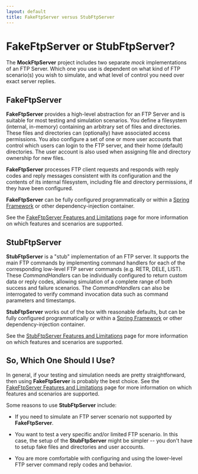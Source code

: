 ```yaml
---
layout: default
title: FakeFtpServer versus StubFtpServer
---  
```



# FakeFtpServer or StubFtpServer?

The **MockFtpServer** project includes two separate *mock* implementations of an FTP Server. Which one you
use is dependent on what kind of FTP scenario(s) you wish to simulate, and what level of control you need
over exact server replies.

## FakeFtpServer

**FakeFtpServer** provides a high-level abstraction for an FTP Server and is suitable for most testing
and simulation scenarios. You define a filesystem (internal, in-memory) containing an arbitrary set of
files and directories. These files and directories can (optionally) have associated access permissions.
You also configure a set of one or more user accounts that control which users can login to the FTP server,
and their home (default) directories. The user account is also used when assigning file and directory
ownership for new files.

**FakeFtpServer** processes FTP client requests and responds with reply codes and reply messages
consistent with its configuration and the contents of its internal filesystem, including file and
directory permissions, if they have been configured.

**FakeFtpServer**  can be fully configured programmatically or within a
[Spring Framework](http://www.springframework.org/) or other dependency-injection container.

See the [FakeFtpServer Features and Limitations](./fakeftpserver-features.html) page for more information on
which features and scenarios are supported.

## StubFtpServer

**StubFtpServer** is a "stub" implementation of an FTP server. It supports the main FTP commands by
implementing command handlers for each of the corresponding low-level FTP server commands (e.g. RETR,
DELE, LIST). These *CommandHandler*s can be individually configured to return custom data or reply codes,
allowing simulation of a complete range of both success and failure scenarios. The *CommandHandler*s can
also be interrogated to verify command invocation data such as command parameters and timestamps.

**StubFtpServer** works out of the box with reasonable defaults, but can be fully configured programmatically
or within a [Spring Framework](http://www.springframework.org/) or other dependency-injection container.

See the [StubFtpServer Features and Limitations](./stubftpserver-features.html) page for more information on
which features and scenarios are supported.

## So, Which One Should I Use?

In general, if your testing and simulation needs are pretty straightforward, then using **FakeFtpServer** is
probably the best choice. See the [FakeFtpServer Features and Limitations](./fakeftpserver-features.html) page
for more information on which features and scenarios are supported.

Some reasons to use **StubFtpServer** include:

  * If you need to simulate an FTP server scenario not supported by **FakeFtpServer**.

  * You want to test a very specific and/or limited FTP scenario. In this case, the setup of the
    **StubFtpServer** might be simpler -- you don't have to setup fake files and directories and user accounts.

  * You are more comfortable with configuring and using the lower-level FTP server command reply codes and behavior.

